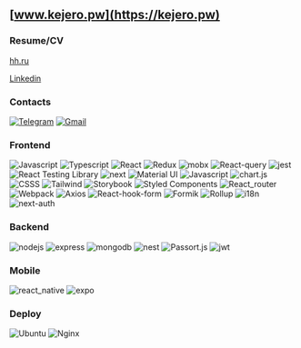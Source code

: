 ## [www.kejero.pw](https://kejero.pw)  

### Resume/CV
[hh.ru](https://hh.ru/resume/b071ac9cff09e030b20039ed1f657659444e61)

[Linkedin](https://www.linkedin.com/in/maxim-peters-560711254) 

### Contacts
[![Telegram](https://img.shields.io/badge/-Telegram-0d1117?style=for-the-badge&logo=telegram)](https://t.me/kejrrr)
[![Gmail](https://img.shields.io/badge/-email-0d1117?style=for-the-badge&logo=gmail)](mailto:kejerino@yandex.ru)

### Frontend
![Javascript](https://img.shields.io/badge/-Javascript-0d1117?style=for-the-badge&logo=Javascript) ![Typescript](https://img.shields.io/badge/-Typescript-0d1117?style=for-the-badge&logo=Typescript) ![React](https://img.shields.io/badge/-React-0d1117?style=for-the-badge&logo=React) ![Redux](https://img.shields.io/badge/-Redux-0d1117?style=for-the-badge&logo=Redux) ![mobx](https://img.shields.io/badge/-mobx-0d1117?style=for-the-badge&logo=mobx) ![React-query](https://img.shields.io/badge/-React_query-0d1117?style=for-the-badge&logo=React-query) ![jest](https://img.shields.io/badge/-jest_&_enzyme-0d1117?style=for-the-badge&logo=jest) ![React Testing Library](https://img.shields.io/badge/-RTL-0d1117?style=for-the-badge&logo=Testing-Library) ![next](https://img.shields.io/badge/-next.js-0d1117?style=for-the-badge&logo=next.js) ![Material UI](https://img.shields.io/badge/-Material_UI-0d1117?style=for-the-badge&logo=mui) ![Javascript](https://img.shields.io/badge/-ant_Design-0d1117?style=for-the-badge&logo=ant-design) ![chart.js](https://img.shields.io/badge/-chart.js-0d1117?style=for-the-badge&logo=chart.js) ![CSSS](https://img.shields.io/badge/-SCSS/modules-0d1117?style=for-the-badge&logo=sass) ![Tailwind](https://img.shields.io/badge/-tailwind-0d1117?style=for-the-badge&logo=tailwindcss) ![Storybook](https://img.shields.io/badge/-Storybook-0d1117?style=for-the-badge&logo=Storybook) ![Styled Components](https://img.shields.io/badge/-Styled_Components-0d1117?style=for-the-badge&logo=Styled-Components) ![React_router](https://img.shields.io/badge/-React_router-0d1117?style=for-the-badge&logo=react-router) ![Webpack](https://img.shields.io/badge/-Webpack-0d1117?style=for-the-badge&logo=Webpack) ![Axios](https://img.shields.io/badge/-Axios-0d1117?style=for-the-badge&logo=Axios) ![React-hook-form](https://img.shields.io/badge/-React_hook_form-0d1117?style=for-the-badge&logo=React-hook-form) ![Formik](https://img.shields.io/badge/-formik-0d1117?style=for-the-badge&logo=formik) ![Rollup](https://img.shields.io/badge/-Rollup-0d1117?style=for-the-badge&logo=Rollup.js) ![i18n](https://img.shields.io/badge/-i18next-0d1117?style=for-the-badge&logo=i18next) ![next-auth](https://img.shields.io/badge/-next_auth-0d1117?style=for-the-badge&logo=NextAuth.js)

### Backend
![nodejs](https://img.shields.io/badge/-Node.js-0d1117?style=for-the-badge&logo=node.js) ![express](https://img.shields.io/badge/-express-0d1117?style=for-the-badge&logo=express) ![mongodb](https://img.shields.io/badge/-mongo_db-0d1117?style=for-the-badge&logo=mongodb) ![nest](https://img.shields.io/badge/-nest.js-0d1117?style=for-the-badge&logo=nestjs) ![Passort.js](https://img.shields.io/badge/-passport.js-0d1117?style=for-the-badge&logo=Passport) ![jwt](https://img.shields.io/badge/-JWT-0d1117?style=for-the-badge&logo=json)

### Mobile
![react_native](https://img.shields.io/badge/-react_native-0d1117?style=for-the-badge&logo=react) ![expo](https://img.shields.io/badge/-expo-0d1117?style=for-the-badge&logo=expo)

### Deploy
![Ubuntu](https://img.shields.io/badge/-Ubuntu-0d1117?style=for-the-badge&logo=Ubuntu) ![Nginx](https://img.shields.io/badge/-Nginx-0d1117?style=for-the-badge&logo=Nginx) 



